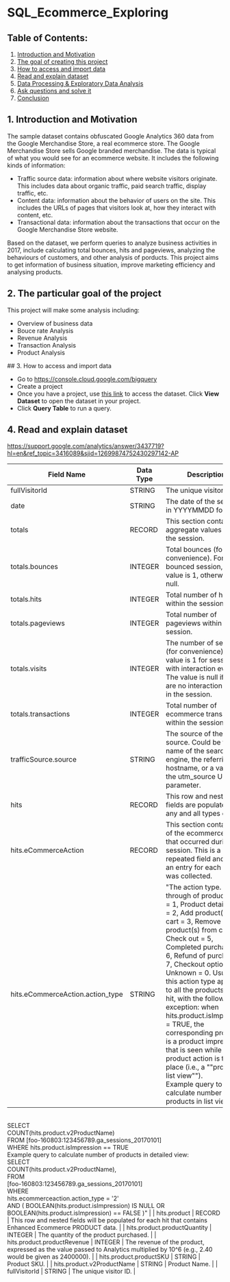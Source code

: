 # SQL_Ecommerce_Exploring

## Table of Contents:
1. [Introduction and Motivation](#c1)
2. [The goal of creating this project](#c2)
3. [How to access and import data](#c3)
4. [Read and explain dataset](#c4)
5. [Data Processing & Exploratory Data Analysis](#c5)
6. [Ask questions and solve it](#c6)
7. [Conclusion](#c7)

<div id='c1'/>

## 1. Introduction and Motivation

The sample dataset contains obfuscated Google Analytics 360 data from the Google Merchandise Store, a real ecommerce store. The Google Merchandise Store sells Google branded merchandise. The data is typical of what you would see for an ecommerce website. It includes the following kinds of information:
- Traffic source data: information about where website visitors originate. This includes data about organic traffic, paid search traffic, display traffic, etc.
- Content data: information about the behavior of users on the site. This includes the URLs of pages that visitors look at, how they interact with content, etc.
- Transactional data: information about the transactions that occur on the Google Merchandise Store website.

Based on the dataset, we perform queries to analyze business activities in 2017, include calculating total bounces, hits and pageviews, analyzing the behaviours of customers, and other analysis of porducts. This project aims to get information of business situation, improve marketing efficiency and analysing products.

<div id='c2'/>

## 2. The particular goal of the project

This project will make some analysis including:
- Overview of business data
- Bouce rate Analysis
- Revenue Analysis
- Transaction Analysis
- Product Analysis

<div id='c3'/>
## 3. How to access and import data

- Go to https://console.cloud.google.com/bigquery
- Create a project
- Once you have a project, use [this link](https://console.cloud.google.com/marketplace/product/obfuscated-ga360-data/obfuscated-ga360-data?project=lexical-script-761) to access the dataset. Click **View Dataset** to open the dataset in your project.
- Click **Query Table** to run a query.

<div id='c3'/>

## 4. Read and explain dataset

https://support.google.com/analytics/answer/3437719?hl=en&ref_topic=3416089&sjid=12699874752430297142-AP

| Field Name | Data Type | Description |
| --- | --- | ---|
| fullVisitorId | STRING | The unique visitor ID. |
|date	| STRING | The date of the session in YYYYMMDD format. |
| totals | RECORD |	This section contains aggregate values across the session. |
| totals.bounces | INTEGER | Total bounces (for convenience). For a bounced session, the value is 1, otherwise it is null. |
| totals.hits |	INTEGER	| Total number of hits within the session.|
totals.pageviews | INTEGER | Total number of pageviews within the session. |
| totals.visits	| INTEGER	| The number of sessions (for convenience). This value is 1 for sessions with interaction events. The value is null if there are no interaction events in the session. |
| totals.transactions |	INTEGER	| Total number of ecommerce transactions within the session. |
| trafficSource.source | STRING	| The source of the traffic source. Could be the name of the search engine, the referring hostname, or a value of the utm_source URL parameter. |
| hits | RECORD	| This row and nested fields are populated for any and all types of hits. |
| hits.eCommerceAction | RECORD	| This section contains all of the ecommerce hits that occurred during the session. This is a repeated field and has an entry for each hit that was collected. |
| hits.eCommerceAction.action_type | STRING	| "The action type. Click through of product lists = 1, Product detail views = 2, Add product(s) to cart = 3, Remove product(s) from cart = 4, Check out = 5, Completed purchase = 6, Refund of purchase = 7, Checkout options = 8, Unknown = 0. Usually this action type applies to all the products in a hit, with the following exception: when hits.product.isImpression = TRUE, the corresponding product is a product impression that is seen while the product action is taking place (i.e., a ""product in list view"").<br>Example query to calculate number of products in list views:
<br>SELECT
<br>COUNT(hits.product.v2ProductName)
<br>FROM [foo-160803:123456789.ga_sessions_20170101]
<br>WHERE hits.product.isImpression == TRUE
<br>Example query to calculate number of products in detailed view:
<br>SELECT
<br>COUNT(hits.product.v2ProductName),
<br>FROM
<br>[foo-160803:123456789.ga_sessions_20170101]
<br>WHERE
<br>hits.ecommerceaction.action_type = '2'
<br>AND ( BOOLEAN(hits.product.isImpression) IS NULL OR BOOLEAN(hits.product.isImpression) == FALSE )" |
| hits.product | RECORD | This row and nested fields will be populated for each hit that contains Enhanced Ecommerce PRODUCT data. |
| hits.product.productQuantity | INTEGER | The quantity of the product purchased. |
| hits.product.productRevenue	| INTEGER	| The revenue of the product, expressed as the value passed to Analytics multiplied by 10^6 (e.g., 2.40 would be given as 2400000). |
| hits.product.productSKU	| STRING | Product SKU. |
| hits.product.v2ProductName | STRING |	Product Name. |
| fullVisitorId	| STRING | The unique visitor ID. |
